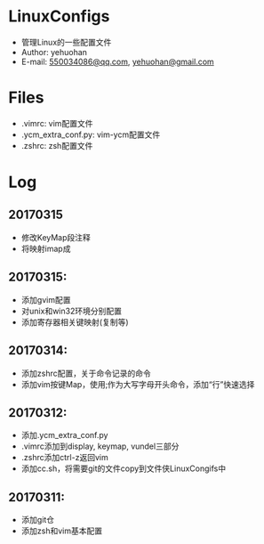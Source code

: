# LinuxConfigs
 - 管理Linux的一些配置文件
 - Author: yehuohan
 - E-mail: <550034086@qq.com>, <yehuohan@gmail.com>

# Files
 - .vimrc: vim配置文件
 - .ycm\_extra\_conf.py: vim-ycm配置文件
 - .zshrc: zsh配置文件
 
# Log
## 20170315
 - 修改KeyMap段注释
 - 将<C-a>映射imap成<esc>

## 20170315:
 - 添加gvim配置
 - 对unix和win32环境分别配置
 - 添加寄存器相关键映射(复制等)

## 20170314:
 - 添加zshrc配置，关于命令记录的命令
 - 添加vim按键Map，使用;作为大写字母开头命令，添加“行”快速选择
 
## 20170312:
 - 添加.ycm_extra_conf.py
 - .vimrc添加到display, keymap, vundel三部分
 - .zshrc添加ctrl-z返回vim
 - 添加cc.sh，将需要git的文件copy到文件侠LinuxCongifs中
 
## 20170311:
 - 添加git仓
 - 添加zsh和vim基本配置
